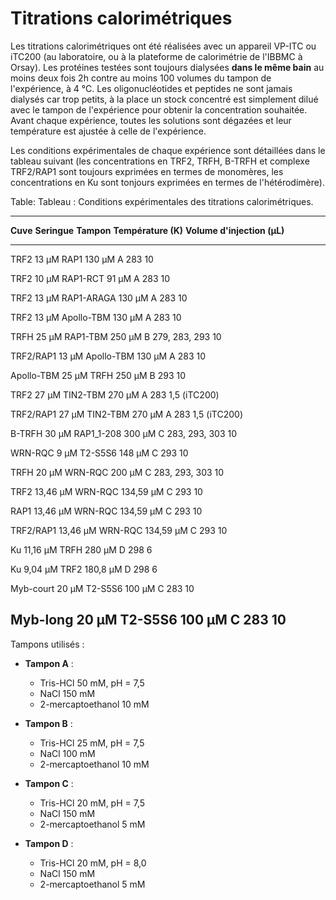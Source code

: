# Titrations calorimétriques

Les titrations calorimétriques ont été réalisées avec un appareil VP-ITC ou
iTC200 (au laboratoire, ou à la plateforme de calorimétrie de l'IBBMC à Orsay).
Les protéines testées sont toujours dialysées **dans le même bain** au moins
deux fois 2h contre au moins 100 volumes du tampon de l'expérience, à 4 °C.
Les oligonucléotides et peptides ne sont jamais dialysés car trop petits, à la
place un stock concentré est simplement dilué avec le tampon de l'expérience
pour obtenir la concentration souhaitée. Avant chaque expérience, toutes les
solutions sont dégazées et leur température est ajustée à celle de l'expérience.

Les conditions expérimentales de chaque expérience sont détaillées dans le
tableau suivant (les concentrations en TRF2, TRFH, B-TRFH et complexe TRF2/RAP1
sont toujours exprimées en termes de monomères, les concentrations en Ku sont
tonjours exprimées en termes de l'hétérodimère).

Table: Tableau : Conditions expérimentales des titrations calorimétriques.

---------------------------------------------------------------------------------------------------------------
 **Cuve**               **Seringue**          **Tampon**    **Température (K)**    **Volume d'injection (μL)**
---------------------  --------------------  ------------  ---------------------  -----------------------------
 TRF2 13 μM             RAP1 130 μM           A             283                    10

 TRF2 10 μM             RAP1-RCT 91 μM        A             283                    10

 TRF2 13 μM             RAP1-ARAGA 130 μM     A             283                    10

 TRF2 13 μM             Apollo-TBM 130 μM     A             283                    10

 TRFH 25 μM             RAP1-TBM 250 μM       B             279, 283, 293          10

 TRF2/RAP1 13 μM        Apollo-TBM 130 μM     A             283                    10

 Apollo-TBM 25 μM       TRFH 250 μM           B             293                    10

 TRF2 27 μM             TIN2-TBM 270 μM       A             283                    1,5 (iTC200)

 TRF2/RAP1 27 μM        TIN2-TBM 270 μM       A             283                    1,5 (iTC200)

 B-TRFH 30 μM           RAP1_1-208 300 μM     C             283, 293, 303          10

 WRN-RQC 9 μM           T2-S5S6 148 μM        C             293                    10

 TRFH 20 μM             WRN-RQC 200 μM        C             283, 293, 303          10

 TRF2 13,46 μM          WRN-RQC 134,59 μM     C             293                    10

 RAP1 13,46 μM          WRN-RQC 134,59 μM     C             293                    10

 TRF2/RAP1 13,46 μM     WRN-RQC 134,59 μM     C             293                    10

 Ku 11,16 μM            TRFH 280 μM           D             298                    6

 Ku 9,04 μM             TRF2 180,8 μM         D             298                    6

 Myb-court 20 μM        T2-S5S6 100 μM        C             283                    10

 Myb-long 20 μM         T2-S5S6 100 μM        C             283                    10
---------------------------------------------------------------------------------------------------------------

Tampons utilisés :

- **Tampon A** :
    + Tris-HCl 50 mM, pH = 7,5
    + NaCl 150 mM
    + 2-mercaptoethanol 10 mM

- **Tampon B** :
    + Tris-HCl 25 mM, pH = 7,5
    + NaCl 100 mM
    + 2-mercaptoethanol 10 mM

- **Tampon C** :
    + Tris-HCl 20 mM, pH = 7,5
    + NaCl 150 mM
    + 2-mercaptoethanol 5 mM

- **Tampon D** :
    + Tris-HCl 20 mM, pH = 8,0
    + NaCl 150 mM
    + 2-mercaptoethanol 5 mM

